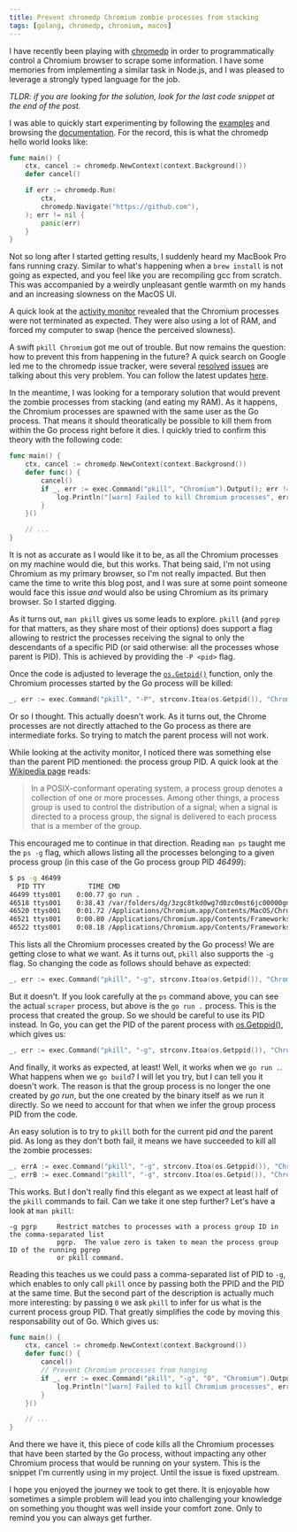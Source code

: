 ```yaml
---
title: Prevent chromedp Chromium zombie processes from stacking
tags: [golang, chromedp, chromium, macos]
---
```


I have recently been playing with
[chromedp](https://github.com/chromedp/chromedp) in order to programmatically
control a Chromium browser to scrape some information. I have some memories from
implementing a similar task in Node.js, and I was pleased to leverage a strongly
typed language for the job.

_TLDR: if you are looking for the solution, look for the last code snippet at
the end of the post._

I was able to quickly start experimenting by following the
[examples](https://github.com/chromedp/examples) and browsing the
[documentation](https://pkg.go.dev/github.com/chromedp/chromedp). For the
record, this is what the chromedp hello world looks like:


```go
func main() {
	ctx, cancel := chromedp.NewContext(context.Background())
	defer cancel()

	if err := chromedp.Run(
		ctx,
		chromedp.Navigate("https://github.com"),
	); err != nil {
		panic(err)
	}
}
```

Not so long after I started getting results, I suddenly heard my MacBook Pro
fans running crazy. Similar to what's happening when a `brew install` is not
going as expected, and you feel like you are recompiling gcc from scratch. This
was accompanied by a weirdly unpleasant gentle warmth on my hands and an
increasing slowness on the MacOS UI.

A quick look at the [activity monitor](/resources/chromium_zombies.png) revealed
that the Chromium processes were not terminated as expected. They were also
using a lot of RAM, and forced my computer to swap (hence the perceived
slowness).

A swift `pkill Chromium` got me out of trouble. But now remains the question:
how to prevent this from happening in the future? A quick search on Google led
me to the chromedp issue tracker, were several
[resolved](https://github.com/chromedp/chromedp/issues/81)
[issues](https://github.com/chromedp/chromedp/issues/289) are talking about this
very problem. You can follow the latest updates
[here](https://github.com/chromedp/chromedp/issues/752).

In the meantime, I was looking for a temporary solution that would prevent the
zombie processes from stacking (and eating my RAM). As it happens, the Chromium
processes are spawned with the same user as the Go process. That means it should
theoratically be possible to kill them from within the Go process right before
it dies. I quickly tried to confirm this theory with the following code:

```go
func main() {
	ctx, cancel := chromedp.NewContext(context.Background())
	defer func() {
		cancel()
		if _, err := exec.Command("pkill", "Chromium").Output(); err != nil {
			log.Println("[warn] Failed to kill Chromium processes", err)
		}
	}()

	// ...
}
```

It is not as accurate as I would like it to be, as all the Chromium processes on
my machine would die, but this works. That being said, I'm not using Chromium as
my primary browser, so I'm not really impacted. But then came the time to write
this blog post, and I was sure at some point someone would face this issue _and_
would also be using Chromium as its primary browser. So I started digging.

As it turns out, `man pkill` gives us some leads to explore. `pkill` (and
`pgrep` for that matters, as they share most of their options) does support a
flag allowing to restrict the processes receiving the signal to only the
descendants of a specific PID (or said otherwise: all the processes whose parent
is PID).  This is achieved by providing the `-P <pid>` flag.

Once the code is adjusted to leverage the
[`os.Getpid()`](https://golang.org/pkg/os/#Getpid) function, only the Chromium
processes started by the Go process will be killed:

```go
_, err := exec.Command("pkill", "-P", strconv.Itoa(os.Getpid()), "Chromium").Output()
```

Or so I thought. This actually doesn't work. As it turns out, the Chrome
processes are not directly attached to the Go process as there are intermediate
forks. So trying to match the parent process will not work.

While looking at the activity monitor, I noticed there was something else than
the parent PID mentioned: the process group PID. A quick look at the [Wikipedia
page](https://en.wikipedia.org/wiki/Process_group) reads:

> In a POSIX-conformant operating system, a process group denotes a collection
> of one or more processes. Among other things, a process group is used to
> control the distribution of a signal; when a signal is directed to a process
> group, the signal is delivered to each process that is a member of the group.

This encouraged me to continue in that direction. Reading `man ps` taught me the
`ps -g` flag, which allows listing all the processes belonging to a given
process group (in this case of the Go process group PID _46499_):

```bash
$ ps -g 46499
  PID TTY           TIME CMD
46499 ttys001    0:00.77 go run .
46518 ttys001    0:38.43 /var/folders/dg/3zgc8tkd0wg7d0zc0mst6jc00000gn/T/go-build917574381/b001/exe/scraper
46520 ttys001    0:01.72 /Applications/Chromium.app/Contents/MacOS/Chromium --disable-popup-blocking --safebr
46521 ttys001    0:00.80 /Applications/Chromium.app/Contents/Frameworks/Chromium Framework.framework/Versions
46522 ttys001    0:08.18 /Applications/Chromium.app/Contents/Frameworks/Chromium Framework.framework/Versions
```

This lists all the Chromium processes created by the Go process! We are getting
close to what we want. As it turns out, `pkill` also supports the `-g` flag. So
changing the code as follows should behave as expected:

```go
_, err := exec.Command("pkill", "-g", strconv.Itoa(os.Getpid()), "Chromium").Output()
```

But it doesn't. If you look carefully at the `ps` command above, you can see the
actual `scraper` process, but above is the `go run .` process. This is the
process that created the group. So we should be careful to use its PID instead.
In Go, you can get the PID of the parent process with
[os.Getppid()](https://golang.org/pkg/os/#Getppid), which gives us:

```go
_, err := exec.Command("pkill", "-g", strconv.Itoa(os.Getppid()), "Chromium").Output()
```

And finally, it works as expected, at least! Well, it works when we `go run .`.
What happens when we `go build`? I will let you try, but I can tell you it
doesn't work. The reason is that the group process is no longer the one created
by _go run_, but the one created by the binary itself as we run it directly. So
we need to account for that when we infer the group process PID from the code.

An easy solution is to try to `pkill` both for the current pid _and_ the parent
pid. As long as they don't both fail, it means we have succeeded to kill all the
zombie processes:

```go
_, errA := exec.Command("pkill", "-g", strconv.Itoa(os.Getppid()), "Chromium").Output()
_, errB := exec.Command("pkill", "-g", strconv.Itoa(os.Getpid()), "Chromium").Output()
```

This works. But I don't really find this elegant as we expect at least half of
the `pkill` commands to fail. Can we take it one step further? Let's have a look
at `man pkill`:

```
-g pgrp     Restrict matches to processes with a process group ID in the comma-separated list
            pgrp.  The value zero is taken to mean the process group ID of the running pgrep
            or pkill command.
```

Reading this teaches us we could pass a comma-separated list of PID to `-g`,
which enables to only call `pkill` once by passing both the PPID and the PID at
the same time. But the second part of the description is actually much more
interesting: by passing `0` we ask `pkill` to infer for us what is the current
process group PID. That greatly simplifies the code by moving this
responsability out of Go. Which gives us:

```go
func main() {
	ctx, cancel := chromedp.NewContext(context.Background())
	defer func() {
		cancel()
		// Prevent Chromium processes from hanging
		if _, err := exec.Command("pkill", "-g", "0", "Chromium").Output(); err != nil {
			log.Println("[warn] Failed to kill Chromium processes", err)
		}
	}()

	// ...
}
```

And there we have it, this piece of code kills all the Chromium processes that
have been started by the Go process, without impacting any other Chromium
process that would be running on your system. This is the snippet I'm currently
using in my project. Until the issue is fixed upstream.

I hope you enjoyed the journey we took to get there. It is enjoyable how
sometimes a simple problem will lead you into challenging your knowledge on
something you thought was well inside your comfort zone. Only to remind you you
can always get further.
